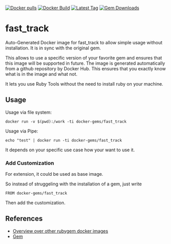 [![Docker pulls](https://img.shields.io/docker/pulls/rubygem/fast_track.svg)](https://hub.docker.com/r/rubygem/fast_track/)
[![Docker Build](https://img.shields.io/docker/automated/rubygem/fast_track.svg)](https://hub.docker.com/r/rubygem/fast_track/)
[![Latest Tag](https://img.shields.io/github/tag/docker-rubygem/fast_track.svg)](https://hub.docker.com/r/rubygem/fast_track/)
[![Gem Downloads](https://img.shields.io/gem/dt/fast_track.svg)](https://rubygems.org/gems/fast_track/)
# fast_track

Auto-Generated Docker image for fast_track to allow simple usage without installation.
It is in sync with the original gem.

This allows to use a specific version of your favorite gem and ensures that this image will be supported in future.
The image is generated automatically from a github repository by Docker Hub.
This ensures that you exactly know what is in the image and what not.

It lets you use Ruby Tools without the need to install ruby on your machine.

## Usage

Usage via file system:

`docker run -v $(pwd):/work -ti docker-gems/fast_track`

Usage via Pipe:

`echo "test" | docker run -ti docker-gems/fast_track`

It depends on your specific use case how your want to use it.

### Add Customization

For extension, it could be used as base image.

So instead of struggeling with the installation of a gem, just write

`FROM docker-gems/fast_track`

Then add the customization.

## References

 - [Overview over other rubygem docker images](https://github.com/thinkbot/docker-rubygem)
 - [Gem](https://rubygems.org/gems/fast_track/)
